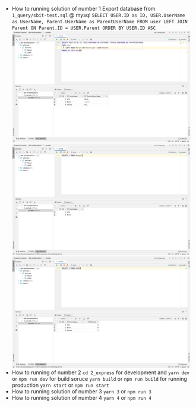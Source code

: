 - How to running solution of number 1
Export database from `1_query/sbit-test.sql` @ mysql
`SELECT USER.ID as ID, USER.UserName as UserName, Parent.UserName as ParentUserName FROM user LEFT JOIN Parent ON Parent.ID = USER.Parent ORDER BY USER.ID ASC`
![Result](1_query/images/result.png)
![Parent Table](1_query/images/parent.png)
![User Table](1_query/images/user.png)
- How to running of number 2
`cd 2_express`
for development and `yarn dev` or `npm run dev`
for build soruce `yarn build` or `npm run build`
for running production `yarn start` or `npm run start`
- How to running solution of number 3
`yarn 3` or `npm run 3`
- How to running solution of number 4
`yarn 4` or `npm run 4`